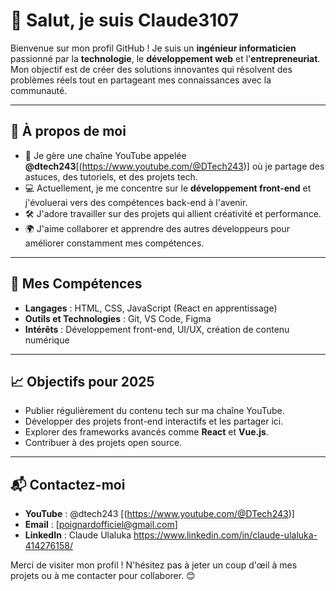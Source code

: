 # 👋 Salut, je suis Claude3107

Bienvenue sur mon profil GitHub ! Je suis un **ingénieur informaticien** passionné par la **technologie**, le **développement web** et l'**entrepreneuriat**. Mon objectif est de créer des solutions innovantes qui résolvent des problèmes réels tout en partageant mes connaissances avec la communauté.

---

## 🌟 À propos de moi 
- 🎥 Je gère une chaîne YouTube appelée **@dtech243**[(https://www.youtube.com/@DTech243)] où je partage des astuces, des tutoriels, et des projets tech. 
- 💻 Actuellement, je me concentre sur le **développement front-end** et j'évoluerai vers des compétences back-end à l'avenir.  
- 🛠️ J'adore travailler sur des projets qui allient créativité et performance.  
- 🌍 J'aime collaborer et apprendre des autres développeurs pour améliorer constamment mes compétences.  

---

## 🚀 Mes Compétences 
- **Langages** : HTML, CSS, JavaScript (React en apprentissage)
- **Outils et Technologies** : Git, VS Code, Figma  
- **Intérêts** : Développement front-end, UI/UX, création de contenu numérique  

---

## 📈 Objectifs pour 2025
- Publier régulièrement du contenu tech sur ma chaîne YouTube.  
- Développer des projets front-end interactifs et les partager ici.  
- Explorer des frameworks avancés comme **React** et **Vue.js**.  
- Contribuer à des projets open source.

---

## 📬 Contactez-moi
- **YouTube** : @dtech243
[(https://www.youtube.com/@DTech243)] 
- **Email** : [poignardofficiel@gmail.com]
- **LinkedIn** : Claude Ulaluka https://www.linkedin.com/in/claude-ulaluka-414276158/

Merci de visiter mon profil ! N'hésitez pas à jeter un coup d'œil à mes projets ou à me contacter pour collaborer. 😊
